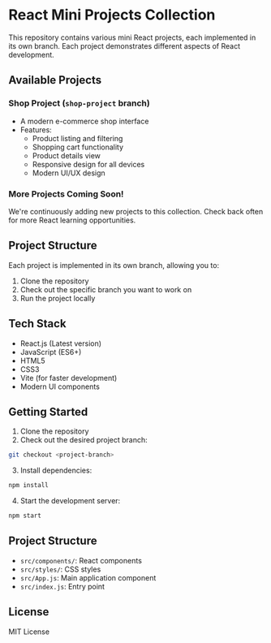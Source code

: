 # React Mini Projects Collection

This repository contains various mini React projects, each implemented in its own branch. Each project demonstrates different aspects of React development.

## Available Projects

### Shop Project (`shop-project` branch)
- A modern e-commerce shop interface
- Features:
  - Product listing and filtering
  - Shopping cart functionality
  - Product details view
  - Responsive design for all devices
  - Modern UI/UX design

### More Projects Coming Soon!
We're continuously adding new projects to this collection. Check back often for more React learning opportunities.

## Project Structure
Each project is implemented in its own branch, allowing you to:
1. Clone the repository
2. Check out the specific branch you want to work on
3. Run the project locally

## Tech Stack
- React.js (Latest version)
- JavaScript (ES6+)
- HTML5
- CSS3
- Vite (for faster development)
- Modern UI components

## Getting Started

1. Clone the repository
2. Check out the desired project branch:
```bash
git checkout <project-branch>
```
3. Install dependencies:
```bash
npm install
```
4. Start the development server:
```bash
npm start
```

## Project Structure
- `src/components/`: React components
- `src/styles/`: CSS styles
- `src/App.js`: Main application component
- `src/index.js`: Entry point

## License
MIT License

